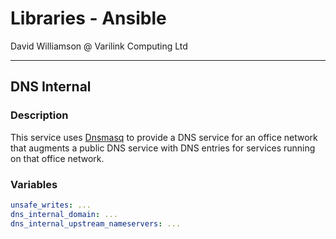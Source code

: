 # Libraries - Ansible

David Williamson @ Varilink Computing Ltd

------

## DNS Internal

### Description

This service uses [Dnsmasq](https://thekelleys.org.uk/dnsmasq/doc.html) to provide a DNS service for an office network that augments a public DNS service with DNS entries for services running on that office network.

### Variables

```yaml
unsafe_writes: ...
dns_internal_domain: ...
dns_internal_upstream_nameservers: ...
```
